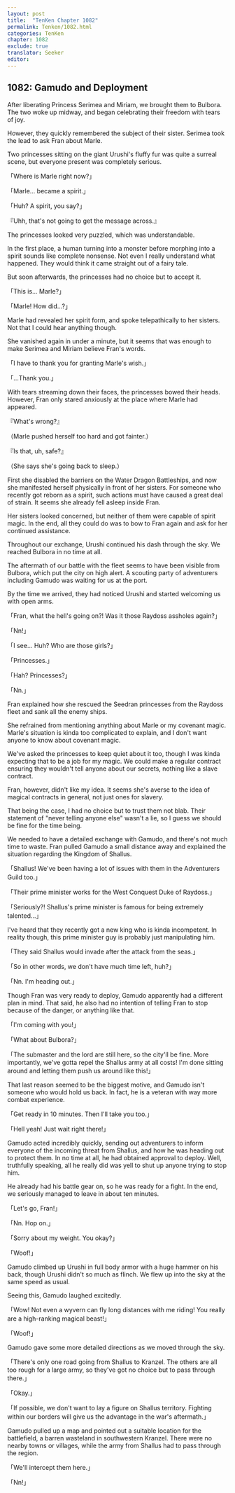 ```yaml
---
layout: post
title:  "TenKen Chapter 1082"
permalink: Tenken/1082.html
categories: TenKen
chapter: 1082
exclude: true
translator: Seeker
editor: 
---
```

<h2>1082: Gamudo and Deployment</h2>

After liberating Princess Serimea and Miriam, we brought them to Bulbora. The two woke up midway, and began celebrating their freedom with tears of joy.

However, they quickly remembered the subject of their sister. Serimea took the lead to ask Fran about Marle.

Two princesses sitting on the giant Urushi's fluffy fur was quite a surreal scene, but everyone present was completely serious.

「Where is Marle right now?」

「Marle... became a spirit.」

「Huh? A spirit, you say?」

『Uhh, that's not going to get the message across.』

The princesses looked very puzzled, which was understandable.

In the first place, a human turning into a monster before morphing into a spirit sounds like complete nonsense. Not even I really understand what happened. They would think it came straight out of a fairy tale.

But soon afterwards, the princesses had no choice but to accept it.

「This is... Marle?」

「Marle! How did...?」

Marle had revealed her spirit form, and spoke telepathically to her sisters. Not that I could hear anything though.

She vanished again in under a minute, but it seems that was enough to make Serimea and Miriam believe Fran's words.

「I have to thank you for granting Marle's wish.」

「...Thank you.」

With tears streaming down their faces, the princesses bowed their heads. However, Fran only stared anxiously at the place where Marle had appeared.

『What's wrong?』

（Marle pushed herself too hard and got fainter.）

『Is that, uh, safe?』

（She says she's going back to sleep.）

First she disabled the barriers on the Water Dragon Battleships, and now she manifested herself physically in front of her sisters. For someone who recently got reborn as a spirit, such actions must have caused a great deal of strain. It seems she already fell asleep inside Fran.

Her sisters looked concerned, but neither of them were capable of spirit magic. In the end, all they could do was to bow to Fran again and ask for her continued assistance.

Throughout our exchange, Urushi continued his dash through the sky. We reached Bulbora in no time at all.

The aftermath of our battle with the fleet seems to have been visible from Bulbora, which put the city on high alert. A scouting party of adventurers including Gamudo was waiting for us at the port.

By the time we arrived, they had noticed Urushi and started welcoming us with open arms.

「Fran, what the hell's going on?! Was it those Raydoss assholes again?」

「Nn!」

「I see... Huh? Who are those girls?」

「Princesses.」

「Hah? Princesses?」

「Nn.」

Fran explained how she rescued the Seedran princesses from the Raydoss fleet and sank all the enemy ships.

She refrained from mentioning anything about Marle or my covenant magic. Marle's situation is kinda too complicated to explain, and I don't want anyone to know about covenant magic.

We've asked the princesses to keep quiet about it too, though I was kinda expecting that to be a job for my magic. We could make a regular contract ensuring they wouldn't tell anyone about our secrets, nothing like a slave contract.

Fran, however, didn't like my idea. It seems she's averse to the idea of magical contracts in general, not just ones for slavery.

That being the case, I had no choice but to trust them not blab. Their statement of "never telling anyone else" wasn't a lie, so I guess we should be fine for the time being.

We needed to have a detailed exchange with Gamudo, and there's not much time to waste. Fran pulled Gamudo a small distance away and explained the situation regarding the Kingdom of Shallus.

「Shallus! We've been having a lot of issues with them in the Adventurers Guild too.」

「Their prime minister works for the West Conquest Duke of Raydoss.」

「Seriously?! Shallus's prime minister is famous for being extremely talented...」

I've heard that they recently got a new king who is kinda incompetent. In reality though, this prime minister guy is probably just manipulating him.

「They said Shallus would invade after the attack from the seas.」

「So in other words, we don't have much time left, huh?」

「Nn. I'm heading out.」

Though Fran was very ready to deploy, Gamudo apparently had a different plan in mind. That said, he also had no intention of telling Fran to stop because of the danger, or anything like that.

「I'm coming with you!」

「What about Bulbora?」

「The submaster and the lord are still here, so the city'll be fine. More importantly, we've gotta repel the Shallus army at all costs! I'm done sitting around and letting them push us around like this!」

That last reason seemed to be the biggest motive, and Gamudo isn't someone who would hold us back. In fact, he is a veteran with way more combat experience.

「Get ready in 10 minutes. Then I'll take you too.」

「Hell yeah! Just wait right there!」

Gamudo acted incredibly quickly, sending out adventurers to inform everyone of the incoming threat from Shallus, and how he was heading out to protect them. In no time at all, he had obtained approval to deploy. Well, truthfully speaking, all he really did was yell to shut up anyone trying to stop him.

He already had his battle gear on, so he was ready for a fight. In the end, we seriously managed to leave in about ten minutes.

「Let's go, Fran!」

「Nn. Hop on.」

「Sorry about my weight. You okay?」

「Woof!」

Gamudo climbed up Urushi in full body armor with a huge hammer on his back, though Urushi didn't so much as flinch. We flew up into the sky at the same speed as usual.

Seeing this, Gamudo laughed excitedly.

「Wow! Not even a wyvern can fly long distances with me riding! You really are a high-ranking magical beast!」

「Woof!」

Gamudo gave some more detailed directions as we moved through the sky.

「There's only one road going from Shallus to Kranzel. The others are all too rough for a large army, so they've got no choice but to pass through there.」

「Okay.」

「If possible, we don't want to lay a figure on Shallus territory. Fighting within our borders will give us the advantage in the war's aftermath.」

Gamudo pulled up a map and pointed out a suitable location for the battlefield, a barren wasteland in southwestern Kranzel. There were no nearby towns or villages, while the army from Shallus had to pass through the region.

「We'll intercept them here.」

「Nn!」
